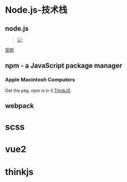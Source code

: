 # Node.js-技术栈

## node.js
>![](https://nodejs.org/static/images/logo.svg)

[官网](https://nodejs.org/zh-cn/)

## npm - a JavaScript package manager
### Apple Macintosh Computers

Get the pkg. npm is in it.[ThinkJS](http://www.thinkjs.org)

## webpack

# scss

# vue2

# thinkjs